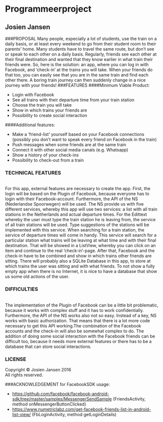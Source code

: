 # Programmeerproject
## Josien Jansen

###PROPOSAL
Many people, especially a lot of students, use the train on a daily basis, or at least every weekend to go from their student room to their parents’ home. Many students have to travel the same route, but don’t see or speak to each other on a daily basis. Regularly, friends see each other at their final destination and wanted that they know earlier in what train their friends were. So, here is the solution: an app, where you can log in with Facebook, and ‘check-in’ at the trains you will take. When your friends do that too, you can easily see that you are in the same train and find each other there. A boring train journey can then suddenly change in a nice journey with your friends!
###FEATURES
####Minimum Viable Product:
-	Login with Facebook
-	See all trains with their departure time from your train station
-	Choose the train you will take
-	Show in which trains your friends are
-	Possibility to create social interaction<br>

####Additional features:

-	Make a ‘friend-list’ yourself based on your Facebook connections (possibly you don’t want to speak every friend on Facebook in the train)
-	Push messages when some friends are at the same train
-	Connect it with other social media canals (e.g. Whatsapp)
-	Show a history of your check-ins
-	Possibility to check-out from a train<br>

### TECHNICAL FEATURES
<br>
For this app, external features are necessary to create the app. First, the login will be based on the Plugin of Facebook, because everyone has to login with their Facebook-account. Furthermore, the API of the NS (Nederlandse Spoorwegen) will be used. The NS provide us with five different services, whereby this app will use two services: a list with all train stations in the Netherlands and actual departure times. For the Edittext whereby the user must type the train station he is leaving from, the service of all train stations will be used. Type suggestions of the stations will be implemented with this service. When searching for a train station, the service of departure times will come in handy. This service will search for a particular station what trains will be leaving at what time and with their final destination. That will be showed in a ListView, whereby you can click on an item and continue to the real ‘check-in’-page. After that, Facebook and the check-in have to be combined and show in which trains other friends are sitting. 
There will probably also a SQLite Database in this app, to store at which trains the user was sitting and with what friends. To not show a fully empty app when there is no Internet,  it is nice to have a database that show us some old actions of the user.<br>

### DIFFICULTIES
<br>
The implementation of the Plugin of Facebook can be a little bit problematic, because it works with complex stuff and it has to work confidentially.  Furthermore, the API of the NS works also not so easy. Instead of a key, NS works with basic authorization. That means that there is a lot more code necessary to get this API working.The combination of the Facebook accounts and the check-in will also be somewhat complex to do. The addition of doing some social interaction with the Facebook friends can be difficult too, because it needs more external features or there  has to be a database that can store social interactions. 

### LICENSE
Copyright  ©  Josien Jansen 2016<br>
All rights reserved.

###ACKNOWLEDGEMENT
for FacebookSDK usage:<br>
- https://github.com/facebook/facebook-android-sdk/tree/master/samples/MessengerSendSample (FriendsActivity, method onMessengerButtonClicked)<br>
- https://www.numetriclabz.com/get-facebook-friends-list-in-android-list-view/ (FbLoginActivity, method getLoginDetails)


